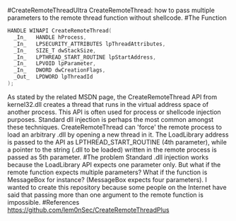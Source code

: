 #CreateRemoteThreadUltra
CreateRemoteThread: how to pass multiple parameters to the remote thread function without shellcode.
#The Function

```c++
HANDLE WINAPI CreateRemoteThread(
  _In_   HANDLE hProcess,
  _In_   LPSECURITY_ATTRIBUTES lpThreadAttributes,
  _In_   SIZE_T dwStackSize,
  _In_   LPTHREAD_START_ROUTINE lpStartAddress,
  _In_   LPVOID lpParameter,
  _In_   DWORD dwCreationFlags,
  _Out_  LPDWORD lpThreadId
);
```
As stated by the related MSDN page, the CreateRemoteThread API from kernel32.dll 
creates a thread that runs in the virtual address space of another process. This 
API is often used for process or shellcode injection purposes. Standard dll injection
is perhaps the most common amongst these techniques. CreateRemoteThread can 'force'
the remote process to load an arbitrary .dll by opening a new thread in it. 
The LoadLibrary address is passed to the API as LPTHREAD_START_ROUTINE (4th parameter), 
while a pointer to the string (.dll to be loaded) written in the remote process is passed as 5th parameter.
#The problem
Standard .dll injection works because the LoadLibrary API expects one parameter only. 
But what if the remote function expects multiple parameters?
What if the function is MessageBox for instance? (MessageBox expects four parameters).
I wanted to create this repository because some people on the Internet have said 
that passing more than one argument to the remote function is impossible.
#References
https://github.com/lem0nSec/CreateRemoteThreadPlus